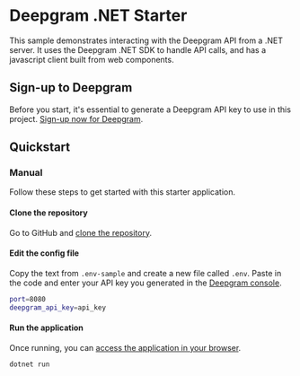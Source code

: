 # Deepgram .NET Starter

This sample demonstrates interacting with the Deepgram API from a .NET server. It uses the Deepgram .NET SDK to handle API calls, and has a javascript client built from web components.

## Sign-up to Deepgram

Before you start, it's essential to generate a Deepgram API key to use in this project. [Sign-up now for Deepgram](https://console.deepgram.com/signup).

## Quickstart

### Manual

Follow these steps to get started with this starter application.

#### Clone the repository

Go to GitHub and [clone the repository](https://github.com/deepgram-starters/deepgram-csharp-starters).


#### Edit the config file

Copy the text from `.env-sample` and create a new file called `.env`. Paste in the code and enter your API key you generated in the [Deepgram console](https://console.deepgram.com/).

```bash
port=8080
deepgram_api_key=api_key
```

#### Run the application

Once running, you can [access the application in your browser](http://localhost:8080/).

```bash
dotnet run
```
